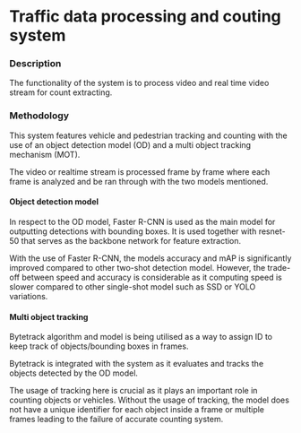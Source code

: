 # Traffic data processing and couting system

### Description 

The functionality of the system is to process video and real time video stream
for count extracting.

### Methodology

This system features vehicle and pedestrian tracking and counting with the use of an object detection model (OD) 
and a multi object tracking mechanism (MOT).

The video or realtime stream is processed frame by frame where each frame is analyzed and be ran through with the two models mentioned.

#### Object detection model

In respect to the OD model, Faster R-CNN is used as the main model for outputting detections with bounding boxes.
It is used together with resnet-50 that serves as the backbone network for feature extraction. 

With the use of Faster R-CNN, the models accuracy and mAP is significantly improved compared to other two-shot detection model.
However, the trade-off between speed and accuracy is considerable as it computing speed is slower compared to other single-shot
model such as SSD or YOLO variations.

#### Multi object tracking

Bytetrack algorithm and model is being utilised as a way to assign ID to keep track of objects/bounding boxes in frames.

Bytetrack is integrated with the system as it evaluates and tracks the objects detected by the OD model.

The usage of tracking here is crucial as it plays an important role in counting objects or vehicles. Without the usage of 
tracking, the model does not have a unique identifier for each object inside a frame or multiple frames leading to the
failure of accurate counting system.

